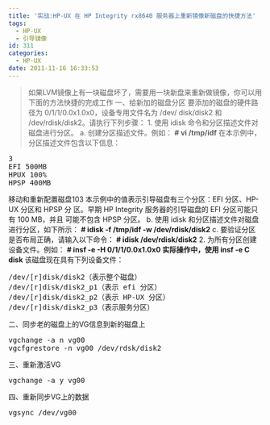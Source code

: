 ```yaml
---
title: '实战:HP-UX 在 HP Integrity rx8640 服务器上重新镜像新磁盘的快捷方法'
tags:
  - HP-UX
  - 引导镜像
id: 311
categories:
  - HP-UX
date: 2011-11-16 16:33:53
---
```


> 如果LVM镜像上有一块磁盘坏了，需要用一块新盘来重新做镜像，你可以用下面的方法快捷的完成工作
一、给新加的磁盘分区
要添加的磁盘的硬件路径为 0/1/1/0.0x1.0x0，设备专用文件名为 /dev/
disk/disk2 和 /dev/rdisk/disk2。请执行下列步骤：
1\. 使用 idisk 命令和分区描述文件对磁盘进行分区。
a. 创建分区描述文件。例如：
**# vi /tmp/idf**
在本示例中，分区描述文件包含以下信息：
<pre class="brush: php">
3
EFI 500MB
HPUX 100%
HPSP 400MB
</pre>
移动和重新配置磁盘103
本示例中的值表示引导磁盘有三个分区：EFI 分区、HP-UX 分区和 HPSP 分
区。早期 HP Integrity 服务器的引导磁盘的 EFI 分区可能只有 100 MB，并且
可能不包含 HPSP 分区。
b. 使用 idisk 和分区描述文件对磁盘进行分区，如下所示：
**# idisk -f /tmp/idf -w /dev/rdisk/disk2**
c. 要验证分区是否布局正确，请输入以下命令：
**# idisk /dev/rdisk/disk2**
2\. 为所有分区创建设备文件。例如：
**# insf -e -H 0/1/1/0.0x1.0x0  实际操作中，使用 insf -e C disk**
该磁盘现在具有下列设备文件：
<pre class="brush: php">
/dev/[r]disk/disk2（表示整个磁盘）
/dev/[r]disk/disk2_p1（表示 efi 分区）
/dev/[r]disk/disk2_p2（表示 HP-UX 分区）
/dev/[r]disk/disk2_p3（表示服务分区）
</pre>
二、同步老的磁盘上的VG信息到新的磁盘上
<pre class="brush: php">
vgchange -a n vg00
vgcfgrestore -n vg00 /dev/rdsk/disk2
</pre>
三、重新激活VG
<pre class="brush: php">
vgchange -a y vg00
</pre>
四、重新同步VG上的数据
<pre class="brush: php">
vgsync /dev/vg00
</pre>
